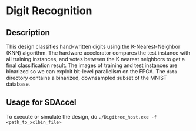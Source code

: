 # Digit Recognition

## Description
This design classifies hand-written digits using the K-Nearest-Neighbor (KNN) algorithm. 
The hardware accelerator compares the test instance with all training instances, and votes between the K nearest neighbors to get a final classification result. 
The images of training and test instances are binarized so we can exploit bit-level parallelism on the FPGA. The `data` directory contains a binarized, downsampled subset of the MNIST database.  

## Usage for SDAccel
To execute or simulate the design, do
`./Digitrec_host.exe -f <path_to_xclbin_file>`



<END>



